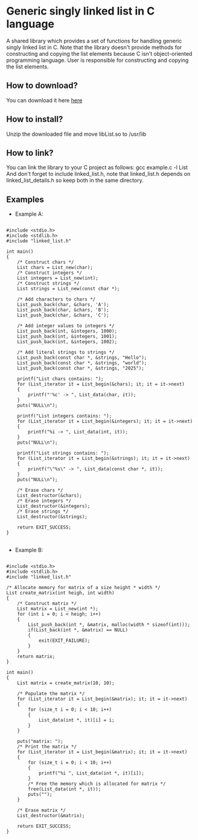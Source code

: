 # Generic singly linked list in C language
A shared library which provides a set of functions for handling generic singly linked list in C. Note that the library doesn't provide methods for constructing and copying the list elements because C  isn't object-oriented programming language. User is responsible for constructing and copying the list elements.

<h2> How to download? </h2>
You can download it here  <a href="https://github.com/user-attachments/files/19398575/libList.zip">here</a>

<h2> How to install? </h2>
Unzip the downloaded file and move libList.so to /usr/lib

<h2> How to link? </h2>
You can link the library to your C project as follows: gcc example.c -l List <br>
And don't forget to include linked_list.h, note that linked_list.h depends on linked_list_details.h so keep both in the same directory.
<br>
<h2> Examples </h2>

* Example A:

<pre>
<code class="language-c">
#include &lt;stdio.h&gt;
#include &lt;stdlib.h&gt;
#include "linked_list.h"

int main()
{
    /* Construct chars */
    List chars = List_new(char);
    /* Construct integers */
    List integers = List_new(int);
    /* Construct strings */
    List strings = List_new(const char *);
    
    /* Add characters to chars */
    List_push_back(char, &chars, 'A');
    List_push_back(char, &chars, 'B');
    List_push_back(char, &chars, 'C');

    /* Add integer values to integers */
    List_push_back(int, &integers, 1000);
    List_push_back(int, &integers, 1001);
    List_push_back(int, &integers, 1002);

    /* Add literal strings to strings */
    List_push_back(const char *, &strings, "Hello");
    List_push_back(const char *, &strings, "world");
    List_push_back(const char *, &strings, "2025");

    printf("List chars contains: ");
    for (List_iterator it = List_begin(&chars); it; it = it->next)
    {
        printf("'%c' -> ", List_data(char, it));
    }
    puts("NULL\n");

    printf("List integers contains: ");
    for (List_iterator it = List_begin(&integers); it; it = it->next)
    {
        printf("%i -> ", List_data(int, it));
    }
    puts("NULL\n");

    printf("List strings contains: ");
    for (List_iterator it = List_begin(&strings); it; it = it->next)
    {
        printf("\"%s\" -> ", List_data(const char *, it));
    }
    puts("NULL\n");

    /* Erase chars */
    List_destructor(&chars);
    /* Erase integers */
    List_destructor(&integers);
    /* Erase strings */
    List_destructor(&strings);

    return EXIT_SUCCESS;
}
</code>
</pre>

* Example B:

<pre>
<code class="language-c">
#include &lt;stdio.h&gt;
#include &lt;stdlib.h&gt;
#include "linked_list.h"

/* Allocate memory for matrix of a size height * width */
List create_matrix(int heigh, int width)
{
    /* Construct matrix */
    List matrix = List_new(int *);
    for (int i = 0; i < heigh; i++)
    {
        List_push_back(int *, &matrix, malloc(width * sizeof(int)));
        if(List_back(int *, &matrix) == NULL)
        {
            exit(EXIT_FAILURE);
        }
    }
    return matrix;
}

int main()
{
    List matrix = create_matrix(10, 10);

    /* Populate the matrix */
    for (List_iterator it = List_begin(&matrix); it; it = it->next)
    {
        for (size_t i = 0; i < 10; i++)
        {
            List_data(int *, it)[i] = i;
        }
    }

    puts("matrix: ");
    /* Print the matrix */
    for (List_iterator it = List_begin(&matrix); it; it = it->next)
    {
        for (size_t i = 0; i < 10; i++)
        {
            printf("%i ", List_data(int *, it)[i]);
        }
        /* Free the memory which is allocated for matrix */
        free(List_data(int *, it));
        puts("");
    }

    /* Erase matrix */
    List_destructor(&matrix);

    return EXIT_SUCCESS;
}
</code>
</pre>

